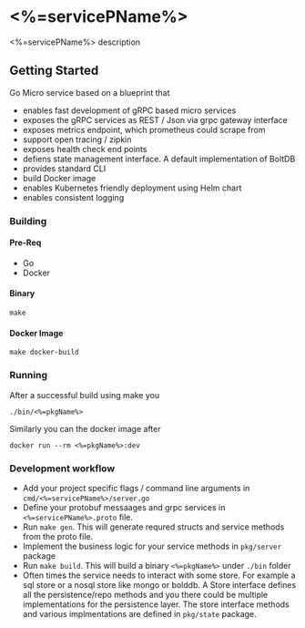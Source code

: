 # <%=servicePName%>

<%=servicePName%> description

## Getting Started
Go Micro service based on a blueprint that 
- enables fast development of gRPC based micro services
- exposes the gRPC services as REST / Json via grpc gateway interface
- exposes metrics endpoint, which prometheus could scrape from
- support open tracing / zipkin
- exposes health check end points
- defiens state management interface. A default implementation of BoltDB
- provides standard CLI 
- build Docker image
- enables Kubernetes friendly deployment using Helm chart
- enables consistent logging

### Building 
#### Pre-Req
- Go 
- Docker

#### Binary
`make`

#### Docker Image
`make docker-build`

### Running

After a successful build using make you

`./bin/<%=pkgName%>`

Similarly you can the docker image after 

`docker run --rm <%=pkgName%>:dev`

### Development workflow
- Add your project specific flags / command line arguments in `cmd/<%=servicePName%>/server.go`
- Define your protobuf messaages and grpc services in `<%=servicePName%>.proto` file.
- Run `make gen`. This will generate requred structs and service methods from the proto file.
- Implement the business logic for your service methods in `pkg/server` package
- Run `make build`. This will build a binary `<%=pkgName%>` under `./bin` folder
- Often times the service needs to interact with some store. For example a sql store or a nosql store like mongo or bolddb. A Store interface defines all the persistence/repo methods and you there could be multiple implementations for the persistence layer. The store interface methods and various implmentations are defined in `pkg/state` package.
 


